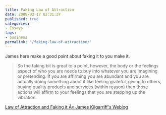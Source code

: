 ```yaml
---
title: Faking Law of Attraction
date: 2008-03-17 02:31:37
published: true
categories:
- Essays
tags:
- business
permalink: "/faking-law-of-attraction/"
---
```

James here make a good point about faking it to you make it.
> So the faking bit is great to a point, however, the body or the feelings aspect of who you are needs to buy into whatever you are imagining or pretending. If you are affirming you are abundant and you are actually doing something about it like feeling grateful, giving to others, buying quality products and services (within reason) then those actions will affirm to your feelings that you are stepping up the vibration.</blockquote>
<p><a href="http://jameskilgarriff.wordpress.com/2008/03/16/law-of-attraction-and-faking-it/" rel="nofollow">Law of Attraction and Faking it Â« James Kilgarriff's Weblog</a></p>

